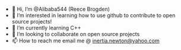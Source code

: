- 👋 Hi, I’m @Alibaba544 (Reece Brogden)
- 👀 I’m interested in learning how to use github to contribute to open source projects!
- 🌱 I’m currently learning C++
- 💞️ I’m looking to collaborate on open source projects
- 📫 How to reach me email me @ inertia.newton@yahoo.com

<!---
Alibaba544/Alibaba544 is a ✨ special ✨ repository because its `README.md` (this file) appears on your GitHub profile.
You can click the Preview link to take a look at your changes.
--->
